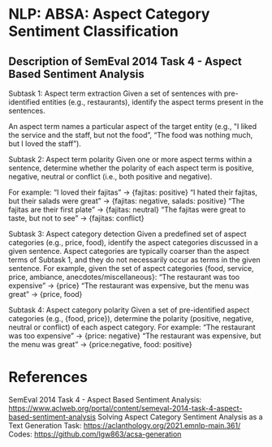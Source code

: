 # NLP: ABSA: Aspect Category Sentiment Classification

## Description of SemEval 2014 Task 4 - Aspect Based Sentiment Analysis
Subtask 1: Aspect term extraction
Given a set of sentences with pre-identified entities (e.g., restaurants), identify the aspect terms present in the sentences.

An aspect term names a particular aspect of the target entity (e.g., "I liked the service and the staff, but not the food”, “The food was nothing much, but I loved the staff”).

Subtask 2: Aspect term polarity
Given one or more aspect terms within a sentence, determine whether the polarity of each aspect term is positive, negative, neutral or conflict (i.e., both positive and negative).

For example:
“I loved their fajitas” → {fajitas: positive}
“I hated their fajitas, but their salads were great” → {fajitas: negative, salads: positive}
“The fajitas are their first plate” → {fajitas: neutral}
“The fajitas were great to taste, but not to see” → {fajitas: conflict}

Subtask 3: Aspect category detection
Given a predefined set of aspect categories (e.g., price, food), identify the aspect categories discussed in a given sentence. Aspect categories are typically coarser than the aspect terms of Subtask 1, and they do not necessarily occur as terms in the given sentence. For example, given the set of aspect categories {food, service, price, ambiance, anecdotes/miscellaneous}:
“The restaurant was too expensive”  → {price}
“The restaurant was expensive, but the menu was great” → {price, food}

Subtask 4: Aspect category polarity
Given a set of pre-identified aspect categories (e.g., {food, price}), determine the polarity (positive, negative, neutral or conflict) of each aspect category. For example:
“The restaurant was too expensive” → {price: negative}
“The restaurant was expensive, but the menu was great” → {price:negative, food: positive}

# References
SemEval 2014 Task 4 - Aspect Based Sentiment Analysis: https://www.aclweb.org/portal/content/semeval-2014-task-4-aspect-based-sentiment-analysis
Solving Aspect Category Sentiment Analysis as a Text Generation Task: https://aclanthology.org/2021.emnlp-main.361/
Codes: https://github.com/lgw863/acsa-generation
